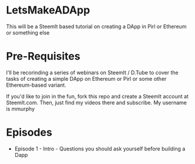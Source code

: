# LetsMakeADApp
This will be a SteemIt based tutorial on creating a DApp in Pirl or Ethereum or something else


# Pre-Requisites
I'll be recorinding a series of webinars on SteemIt / D.Tube to cover the tasks of creating a simple DApp on Ethereum or Pirl or some other Ethereum-based variant.

If you'd like to join in the fun, fork this repo and create a SteemIt account at SteemIt.com.  Then, just find my videos there and subscribe. My username is mmurphy

# Episodes
  * Episode 1 - Intro - Questions you should ask yourself before building a Dapp
